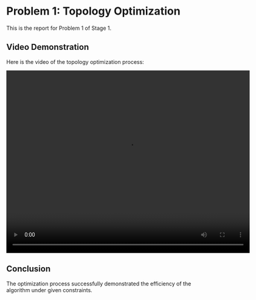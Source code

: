 # Problem 1: Topology Optimization

This is the report for Problem 1 of Stage 1.

## Video Demonstration

Here is the video of the topology optimization process:

<video width="640" height="480" controls>
  <source src="../../videos/stage1/problem1/Topology Optimization.mp4" type="video/mp4">
  Your browser does not support the video tag.
</video>

## Conclusion

The optimization process successfully demonstrated the efficiency of the algorithm under given constraints.